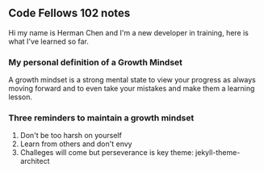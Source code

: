 ## Code Fellows 102 notes
Hi my name is Herman Chen and I'm a new developer in training, here is what I've learned so far. 
### My personal definition of a **Growth Mindset**
A growth mindset is a strong mental state to view your progress as always moving forward and to even take your mistakes and make them a learning lesson.
### Three reminders to maintain a growth mindset
1. Don't be too harsh on yourself 
2. Learn from others and don't envy
3. Challeges will come but perseverance is key 
theme: jekyll-theme-architect

